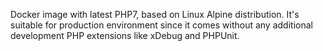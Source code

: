 Docker image with latest PHP7, based on Linux Alpine distribution. It's suitable for production environment since it comes without any additional development PHP extensions like xDebug and PHPUnit.
